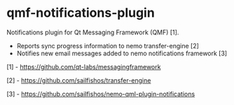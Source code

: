 qmf-notifications-plugin
========================

Notifications plugin for Qt Messaging Framework (QMF) [1].

 - Reports sync progress information to nemo transfer-engine [2]
 - Notifies new email messages added to nemo notifications framework [3]
 
 [1] - https://github.com/qt-labs/messagingframework

 [2] - https://github.com/sailfishos/transfer-engine
 
 [3] - https://github.com/sailfishos/nemo-qml-plugin-notifications
